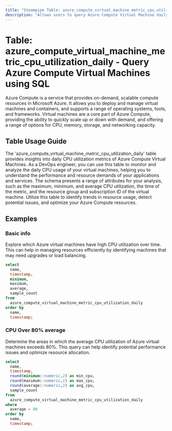 ```yaml
---
title: "Steampipe Table: azure_compute_virtual_machine_metric_cpu_utilization_daily - Query Azure Compute Virtual Machines using SQL"
description: "Allows users to query Azure Compute Virtual Machine daily CPU utilization metrics."
---
```


# Table: azure_compute_virtual_machine_metric_cpu_utilization_daily - Query Azure Compute Virtual Machines using SQL

Azure Compute is a service that provides on-demand, scalable compute resources in Microsoft Azure. It allows you to deploy and manage virtual machines and containers, and supports a range of operating systems, tools, and frameworks. Virtual machines are a core part of Azure Compute, providing the ability to quickly scale up or down with demand, and offering a range of options for CPU, memory, storage, and networking capacity.

## Table Usage Guide

The 'azure_compute_virtual_machine_metric_cpu_utilization_daily' table provides insights into daily CPU utilization metrics of Azure Compute Virtual Machines. As a DevOps engineer, you can use this table to monitor and analyze the daily CPU usage of your virtual machines, helping you to understand the performance and resource demands of your applications and services. The schema presents a range of attributes for your analysis, such as the maximum, minimum, and average CPU utilization, the time of the metric, and the resource group and subscription ID of the virtual machine. Utilize this table to identify trends in resource usage, detect potential issues, and optimize your Azure Compute resources.

## Examples

### Basic info
Explore which Azure virtual machines have high CPU utilization over time. This can help in managing resources efficiently by identifying machines that may need upgrades or load balancing.

```sql
select
  name,
  timestamp,
  minimum,
  maximum,
  average,
  sample_count
from
  azure_compute_virtual_machine_metric_cpu_utilization_daily
order by
  name,
  timestamp;
```

### CPU Over 80% average
Determine the areas in which the average CPU utilization of Azure virtual machines exceeds 80%. This query can help identify potential performance issues and optimize resource allocation.

```sql
select
  name,
  timestamp,
  round(minimum::numeric,2) as min_cpu,
  round(maximum::numeric,2) as max_cpu,
  round(average::numeric,2) as avg_cpu,
  sample_count
from
  azure_compute_virtual_machine_metric_cpu_utilization_daily
where
  average > 80
order by
  name,
  timestamp;
```